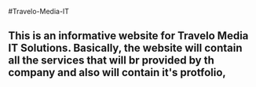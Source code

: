 #Travelo-Media-IT
## This is an informative website for Travelo Media IT Solutions. Basically, the website will contain all the services that will br provided by th company and also will contain it's protfolio,
